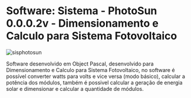 # Software: Sistema - PhotoSun 0.0.0.2v - Dimensionamento e Calculo para Sistema Fotovoltaico

![sisphotosun](https://repository-images.githubusercontent.com/863615241/5d009309-f00c-4995-9e13-7e7548258807)

Software desenvolvido em Object Pascal, desenvolvido para Dimensionamento e Calculo para Sistema Fotovoltaico, no software é possível converter watts para volts e vice versa (modo básico), calcular a potência dos módulos, também é possivel calcular a geração de energia solar e dimensionar e calcular a quantidade de módulos.
